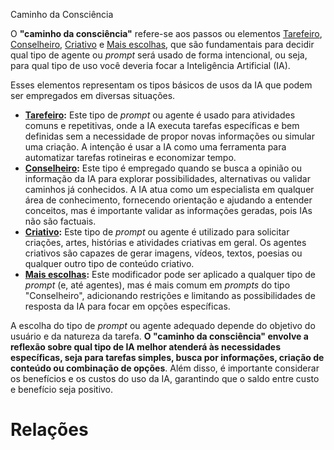Caminho da Consciência

O **"caminho da consciência"** refere-se aos passos ou elementos [Tarefeiro](../../tipos-de-prompt/tarefeiro.md), [Conselheiro](../../tipos-de-prompt/conselheiro.md), [Criativo](../../tipos-de-prompt/criativo.md) e [Mais escolhas](../../tipos-de-prompt/mais-escolhas.md), que são fundamentais para decidir qual tipo de agente ou *prompt* será usado de forma intencional, ou seja, para qual tipo de uso você deveria focar a Inteligência Artificial (IA). 

Esses elementos representam os tipos básicos de usos da IA que podem ser empregados em diversas situações.

- **[Tarefeiro](../../tipos-de-prompt/tarefeiro.md):** Este tipo de *prompt* ou agente é usado para atividades comuns e repetitivas, onde a IA executa tarefas específicas e bem definidas sem a necessidade de propor novas informações ou simular uma criação. A intenção é usar a IA como uma ferramenta para automatizar tarefas rotineiras e economizar tempo.
- **[Conselheiro](../../tipos-de-prompt/conselheiro.md):** Este tipo é empregado quando se busca a opinião ou informação da IA para explorar possibilidades, alternativas ou validar caminhos já conhecidos. A IA atua como um especialista em qualquer área de conhecimento, fornecendo orientação e ajudando a entender conceitos, mas é importante validar as informações geradas, pois IAs não são factuais.
- **[Criativo](../../tipos-de-prompt/criativo.md):** Este tipo de *prompt* ou agente é utilizado para solicitar criações, artes, histórias e atividades criativas em geral. Os agentes criativos são capazes de gerar imagens, vídeos, textos, poesias ou qualquer outro tipo de conteúdo criativo.
- **[Mais escolhas](../../tipos-de-prompt/mais-escolhas.md):** Este modificador pode ser aplicado a qualquer tipo de *prompt* (e, até agentes), mas é mais comum em *prompts* do tipo "Conselheiro", adicionando restrições e limitando as possibilidades de resposta da IA para focar em opções específicas.

A escolha do tipo de *prompt* ou agente adequado depende do objetivo do usuário e da natureza da tarefa.  **O "caminho da consciência" envolve a reflexão sobre qual tipo de IA melhor atenderá às necessidades específicas, seja para tarefas simples, busca por informações, criação de conteúdo ou combinação de opções**. Além disso, é importante considerar os benefícios e os custos do uso da IA, garantindo que o saldo entre custo e benefício seja positivo.

# Relações
